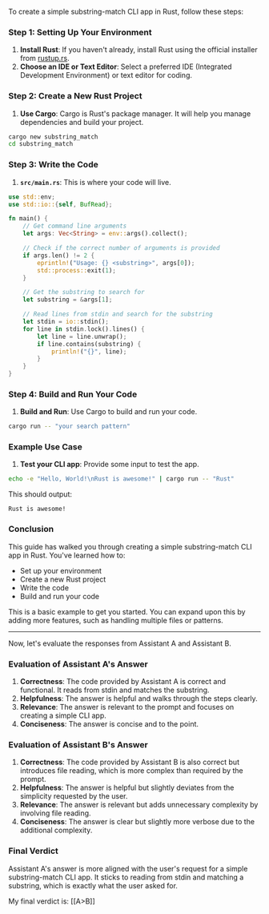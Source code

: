 
To create a simple substring-match CLI app in Rust, follow these steps:

### Step 1: Setting Up Your Environment
1. **Install Rust**: If you haven't already, install Rust using the official installer from [rustup.rs](https://rustup.rs/).
2. **Choose an IDE or Text Editor**: Select a preferred IDE (Integrated Development Environment) or text editor for coding.

### Step 2: Create a New Rust Project
1. **Use Cargo**: Cargo is Rust's package manager. It will help you manage dependencies and build your project.

```bash
cargo new substring_match
cd substring_match
```

### Step 3: Write the Code
1. **`src/main.rs`**: This is where your code will live.

```rust
use std::env;
use std::io::{self, BufRead};

fn main() {
    // Get command line arguments
    let args: Vec<String> = env::args().collect();

    // Check if the correct number of arguments is provided
    if args.len() != 2 {
        eprintln!("Usage: {} <substring>", args[0]);
        std::process::exit(1);
    }

    // Get the substring to search for
    let substring = &args[1];

    // Read lines from stdin and search for the substring
    let stdin = io::stdin();
    for line in stdin.lock().lines() {
        let line = line.unwrap();
        if line.contains(substring) {
            println!("{}", line);
        }
    }
}
```

### Step 4: Build and Run Your Code
1. **Build and Run**: Use Cargo to build and run your code.

```bash
cargo run -- "your search pattern"
```

### Example Use Case
1. **Test your CLI app**: Provide some input to test the app.

```bash
echo -e "Hello, World!\nRust is awesome!" | cargo run -- "Rust"
```

This should output:

```
Rust is awesome!
```

### Conclusion
This guide has walked you through creating a simple substring-match CLI app in Rust. You've learned how to:
- Set up your environment
- Create a new Rust project
- Write the code
- Build and run your code

This is a basic example to get you started. You can expand upon this by adding more features, such as handling multiple files or patterns.

---

Now, let's evaluate the responses from Assistant A and Assistant B.

### Evaluation of Assistant A's Answer
1. **Correctness**: The code provided by Assistant A is correct and functional. It reads from stdin and matches the substring.
2. **Helpfulness**: The answer is helpful and walks through the steps clearly.
3. **Relevance**: The answer is relevant to the prompt and focuses on creating a simple CLI app.
4. **Conciseness**: The answer is concise and to the point.

### Evaluation of Assistant B's Answer
1. **Correctness**: The code provided by Assistant B is also correct but introduces file reading, which is more complex than required by the prompt.
2. **Helpfulness**: The answer is helpful but slightly deviates from the simplicity requested by the user.
3. **Relevance**: The answer is relevant but adds unnecessary complexity by involving file reading.
4. **Conciseness**: The answer is clear but slightly more verbose due to the additional complexity.

### Final Verdict
Assistant A's answer is more aligned with the user's request for a simple substring-match CLI app. It sticks to reading from stdin and matching a substring, which is exactly what the user asked for.

My final verdict is: [[A>B]]